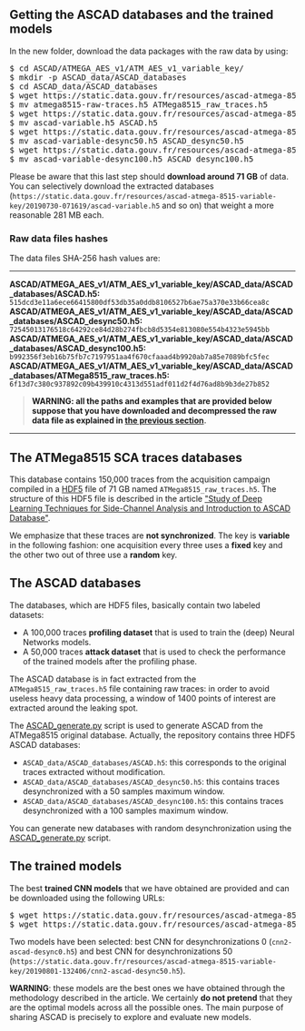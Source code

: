 ## <a name="getting-ascad"> Getting the ASCAD databases and the trained models 

In the new folder, download the data packages with the raw data by using:

<pre>
$ cd ASCAD/ATMEGA_AES_v1/ATM_AES_v1_variable_key/
$ mkdir -p ASCAD_data/ASCAD_databases
$ cd ASCAD_data/ASCAD_databases
$ wget https://static.data.gouv.fr/resources/ascad-atmega-8515-variable-key/20190730-071646/atmega8515-raw-traces.h5
$ mv atmega8515-raw-traces.h5 ATMega8515_raw_traces.h5
$ wget https://static.data.gouv.fr/resources/ascad-atmega-8515-variable-key/20190730-071619/ascad-variable.h5
$ mv ascad-variable.h5 ASCAD.h5
$ wget https://static.data.gouv.fr/resources/ascad-atmega-8515-variable-key/20190730-071628/ascad-variable-desync50.h5
$ mv ascad-variable-desync50.h5 ASCAD_desync50.h5
$ wget https://static.data.gouv.fr/resources/ascad-atmega-8515-variable-key/20190730-071636/ascad-variable-desync100.h5
$ mv ascad-variable-desync100.h5 ASCAD_desync100.h5
</pre>

Please be aware that this last step should **download around 71 GB** of data.
You can selectively download the extracted databases (`https://static.data.gouv.fr/resources/ascad-atmega-8515-variable-key/20190730-071619/ascad-variable.h5`
and so on) that weight a more reasonable 281 MB each.

### Raw data files hashes

The data files SHA-256 hash values are:

<hr>

**ASCAD/ATMEGA_AES_v1/ATM_AES_v1_variable_key/ASCAD_data/ASCAD_databases/ASCAD.h5:**
`515dcd3e11a6ece66415800df53db35a0ddb8106527b6ae75a370e33b66cea8c`
**ASCAD/ATMEGA_AES_v1/ATM_AES_v1_variable_key/ASCAD_data/ASCAD_databases/ASCAD_desync50.h5:**
`72545013176518c64292ce84d28b274fbcb8d5354e813080e554b4323e5945bb`
**ASCAD/ATMEGA_AES_v1/ATM_AES_v1_variable_key/ASCAD_data/ASCAD_databases/ASCAD_desync100.h5:**
`b992356f3eb16b75fb7c7197951aa4f670cfaaad4b9920ab7a85e7089bfc5fec`
**ASCAD/ATMEGA_AES_v1/ATM_AES_v1_variable_key/ASCAD_data/ASCAD_databases/ATMega8515_raw_traces.h5:**
`6f13d7c380c937892c09b439910c4313d551adf011d2f4d76ad8b9b3de27b852`

> **WARNING: all the paths and examples that are provided below suppose that you have
downloaded and decompressed the raw data file as explained in [the previous section](#getting-ascad).**

<hr>

## The ATMega8515 SCA traces databases

This database contains 150,000 traces from the acquisition campaign compiled in a [HDF5](https://en.wikipedia.org/wiki/Hierarchical_Data_Format) file of 71 GB named `ATMega8515_raw_traces.h5`. The structure of this HDF5 file is described in the article ["Study of Deep Learning Techniques for Side-Channel Analysis and Introduction to ASCAD Database"](https://eprint.iacr.org/2018/053.pdf).

We emphasize that these traces are **not synchronized**. The key is **variable** in the following fashion: one acquisition every three uses a **fixed** key and the other two out of three use a **random** key.


## The ASCAD databases

The databases, which are HDF5 files, basically contain two labeled datasets:
  * A 100,000 traces **profiling dataset** that is used to train the (deep) Neural Networks models.
  * A 50,000  traces **attack dataset** that is used to check the performance of the trained models after the
profiling phase. 

The ASCAD database is in fact extracted from the `ATMega8515_raw_traces.h5` file containing raw traces: in order to avoid useless heavy data processing, a window of 1400 points of
interest are extracted around the leaking spot.

The [ASCAD_generate.py](ASCAD_generate.py) script is used to generate ASCAD from the ATMega8515 original database. Actually, 
the repository contains three HDF5 ASCAD databases:

  * `ASCAD_data/ASCAD_databases/ASCAD.h5`: this corresponds to 
    the original traces extracted without modification.
  * `ASCAD_data/ASCAD_databases/ASCAD_desync50.h5`: this
    contains traces desynchronized with a 50 samples maximum window.
  * `ASCAD_data/ASCAD_databases/ASCAD_desync100.h5`: this
    contains traces desynchronized with a 100 samples maximum window.

You can generate new databases with random desynchronization using the [ASCAD_generate.py](ASCAD_generate.py) script.

## The trained models

The best **trained CNN models** that we have obtained are provided and can be downloaded using the following URLs:

<pre>
$ wget https://static.data.gouv.fr/resources/ascad-atmega-8515-variable-key/20190801-132322/cnn2-ascad-desync0.h5
$ wget https://static.data.gouv.fr/resources/ascad-atmega-8515-variable-key/20190801-132406/cnn2-ascad-desync50.h5
</pre>


Two models have been selected: best CNN for desynchronizations 0 (`cnn2-ascad-desync0.h5`) and best CNN for desynchronizations 50 (`https://static.data.gouv.fr/resources/ascad-atmega-8515-variable-key/20190801-132406/cnn2-ascad-desync50.h5`).


**WARNING**: these models are the best ones we have obtained through the methodology described in the article. We certainly **do not pretend** that they are the optimal models  across all the possible ones. The main purpose of sharing ASCAD is precisely to explore and evaluate new models.
